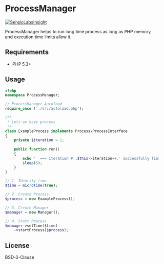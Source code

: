 ProcessManager
==============

[![SensioLabsInsight](https://insight.sensiolabs.com/projects/c5f81318-b53c-4a44-b55f-5d671db09639/mini.png)](https://insight.sensiolabs.com/projects/c5f81318-b53c-4a44-b55f-5d671db09639)

ProcessManager helps to run long time process as long as PHP memory and execution time limits allow it.

Requirements
------------
* PHP 5.3+

Usage
-----
```php
<?php
namespace ProcessManager;

// ProcessManager Autoload
require_once ('./src/autoload.php');

/**
 * Lets we have process
 */
class ExampleProcess implements Process\ProcessInterface 
{
    private $iteration = 1;
    
    public function run() 
    {
        echo '  === Iteration #'.$this->iteration++.' successfully finished ===  '."\n";
        sleep(5);
    }    
}

// 1. Identify time
$time = microtime(true);

// 2. Create Process
$process = new ExampleProcess();

// 3. Create Manager
$manager = new Manager();

// 4. Start Process
$manager->setTime($time)
    ->startProcess($process);

```

License
-------
BSD-3-Clause
